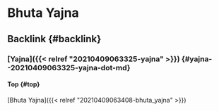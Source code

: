 # Bhuta Yajna


## Backlink {#backlink}


### [Yajna]({{< relref "20210409063325-yajna" >}}) {#yajna--20210409063325-yajna-dot-md}


#### Top {#top}

[Bhuta Yajna]({{< relref "20210409063408-bhuta_yajna" >}})

